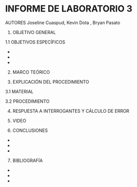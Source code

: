 # INFORME DE LABORATORIO 3

AUTORES Joseline Cuaspud, Kevin Dota , Bryan Pasato 

1. OBJETIVO GENERAL 



1.1 OBJETIVOS ESPECÍFICOS 

-

-

-

2. MARCO TEÓRICO 



3. EXPLICACIÓN DEL PROCEDIMIENTO

3.1  MATERIAL 


3.2 PROCEDIMIENTO 


4. RESPUESTA A INTERROGANTES  Y CÁLCULO DE ERROR  



5. VIDEO 


6. CONCLUSIONES 

-

-

-


7. BIBLIOGRAFÍA 

-

-

-






